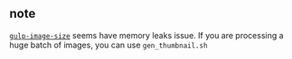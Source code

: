 

## note

[`gulp-image-size`][gulp-image-size] seems have memory leaks issue. If you are processing a huge batch of images, you can use `gen_thumbnail.sh`

[gulp-image-size]: https://github.com/scalableminds/gulp-image-resize